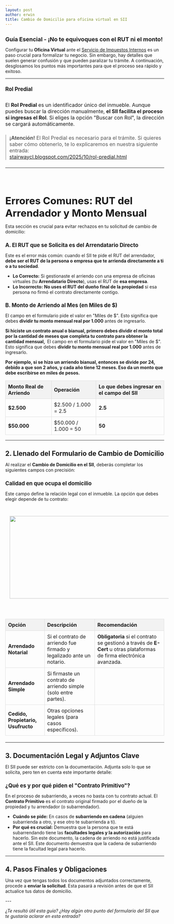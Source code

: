 ```yaml
---
layout: post
author: erwin
title: Cambio de Domicilio para oficina virtual en SII
---
```

<h2 style="margin-bottom: 0.5em; text-align: left;"><span style="font-size: large;">Guía Esencial - ¡No te equivoques con el RUT ni el monto!</span></h2>

<p>Configurar tu <b>Oficina Virtual</b> ante el <a href="https://homer.sii.cl/" target="_blank">Servicio de Impuestos Internos</a> es un paso crucial para formalizar tu negocio. Sin embargo, hay detalles que suelen generar confusión y que pueden paralizar tu trámite. A continuación, desglosamos los puntos más importantes para que el proceso sea rápido y exitoso.</p>

<hr />

<h3 style="font-size: 1.2em; margin-bottom: 0.5em;">Rol Predial</h3><h2 style="margin-bottom: 0.5em;"><span style="font-size: 1.5em;"><p style="font-size: medium; font-weight: 400;">El&nbsp;<b>Rol Predial</b>&nbsp;es un identificador único del inmueble. Aunque puedes buscar la dirección manualmente,&nbsp;<b>el SII facilita el proceso si ingresas el Rol</b>. Si eliges la opción "Buscar con Rol", la dirección se cargará automáticamente.</p><blockquote style="border-left: 3px solid rgb(204, 204, 204); color: #555555; font-size: medium; font-weight: 400; margin: 1.5em 0px; padding-left: 10px;"><p><b>¡Atención!</b>&nbsp;El Rol Predial es necesario para el trámite. Si quieres saber cómo obtenerlo, te lo explicaremos en nuestra siguiente entrada:<br /><a href="https://stairwaycl.blogspot.com/2025/10/rol-predial.html">stairwaycl.blogspot.com/2025/10/rol-predial.html</a></p></blockquote><hr style="font-size: medium; font-weight: 400;" /><br /></span></h2><h2 style="font-size: 1.5em; margin-bottom: 0.5em; text-align: left;"><span style="font-size: 1.5em;">Errores Comunes: RUT del Arrendador y Monto Mensual</span></h2>

<p>Esta sección es crucial para evitar rechazos en tu solicitud de cambio de domicilio:</p>

<h3 style="font-size: 1.2em; margin-bottom: 0.5em;">A. El RUT que se Solicita es del Arrendatario Directo</h3>

<p>Este es el error más común: cuando el SII te pide el RUT del arrendador, <b>debe ser el RUT de la persona o empresa que te arrienda directamente a ti o a tu sociedad</b>.</p>

<ul>
<li><b>Lo Correcto:</b> Si gestionaste el arriendo con una empresa de oficinas virtuales (tu <b>Arrendatario Directo</b>), usas el RUT de <b>esa empresa</b>.</li>
<li><b>Lo Incorrecto:</b> <b>No uses el RUT del dueño final de la propiedad</b> si esa persona no firmó el contrato directamente contigo.</li>
</ul>

<h3 style="font-size: 1.2em; margin-bottom: 0.5em;">B. Monto de Arriendo al Mes (en Miles de $)</h3>

<p>El campo en el formulario pide el valor en "Miles de $". Esto significa que debes <b>dividir tu monto mensual real por 1.000</b> antes de ingresarlo.</p><p><b>Si hiciste un contrato anual o bianual, primero debes dividir el monto total por la cantidad de meses que completa tu contrato para obtener la cantidad mensual,&nbsp;&nbsp;</b>El campo en el formulario pide el valor en "Miles de $". Esto significa que debes&nbsp;<b>dividir tu monto mensual real por 1.000</b>&nbsp;antes de ingresarlo.</p><p><b>Por ejemplo, si se hizo un arriendo bianual, entonces se divide por 24, debido a que son 2 años, y cada año tiene 12 meses. Eso da un monto que debe escribirse en miles de pesos.</b></p>

<table style="border-collapse: collapse; width: 100%;">
  <thead>
    <tr>
      <th style="background-color: #f2f2f2; border: 1px solid rgb(221, 221, 221); padding: 8px; text-align: left;">Monto Real de Arriendo</th>
      <th style="background-color: #f2f2f2; border: 1px solid rgb(221, 221, 221); padding: 8px; text-align: left;">Operación</th>
      <th style="background-color: #f2f2f2; border: 1px solid rgb(221, 221, 221); padding: 8px; text-align: left;">Lo que debes ingresar en el campo del SII</th>
    </tr>
  </thead>
  <tbody>
    <tr>
      <td style="border: 1px solid rgb(221, 221, 221); padding: 8px;"><b>$2.500</b></td>
      <td style="border: 1px solid rgb(221, 221, 221); padding: 8px;">$2.500 / 1.000 = 2.5</td>
      <td style="border: 1px solid rgb(221, 221, 221); padding: 8px;"><b>2.5</b></td>
    </tr>
    <tr>
      <td style="border: 1px solid rgb(221, 221, 221); padding: 8px;"><b>$50.000</b></td>
      <td style="border: 1px solid rgb(221, 221, 221); padding: 8px;">$50.000 / 1.000 = 50</td>
      <td style="border: 1px solid rgb(221, 221, 221); padding: 8px;"><b>50</b></td>
    </tr>
  </tbody>
</table>

<hr />

<h2 style="font-size: 1.5em; margin-bottom: 0.5em;">2. Llenado del Formulario de Cambio de Domicilio</h2>

<p>Al realizar el <b>Cambio de Domicilio en el SII</b>, deberás completar los siguientes campos con precisión:</p>

<h3 style="font-size: 1.2em; margin-bottom: 0.5em;">Calidad en que ocupa el domicilio</h3>

<p>Este campo define la relación legal con el inmueble. La opción que debes elegir depende de tu contrato:</p><p><br /></p><div class="separator" style="clear: both; text-align: center;"><a href="https://blogger.googleusercontent.com/img/b/R29vZ2xl/AVvXsEi42zmuQePJecoUhRdI3obKnFP8rAjJWGTZvpUiK21CL1fZcIj5Jcm_A0WyH6F-edKVOWzs364Rba7gcnsh6jKeMQaQ1VS4Z7BjuQphIydrc8Y1kFcpK8CpSAzGRK4AZAH88kDSisZ_OD7HBHLd6FCsRgqFDGoPs3KiEw3rMf5uWlmwjBiPaMoG0EcVlR-s/s670/Captura%20de%20pantalla%20de%202025-10-06%2023-51-44.png" style="margin-left: 1em; margin-right: 1em;"><img border="0" data-original-height="273" data-original-width="670" height="261" src="https://blogger.googleusercontent.com/img/b/R29vZ2xl/AVvXsEi42zmuQePJecoUhRdI3obKnFP8rAjJWGTZvpUiK21CL1fZcIj5Jcm_A0WyH6F-edKVOWzs364Rba7gcnsh6jKeMQaQ1VS4Z7BjuQphIydrc8Y1kFcpK8CpSAzGRK4AZAH88kDSisZ_OD7HBHLd6FCsRgqFDGoPs3KiEw3rMf5uWlmwjBiPaMoG0EcVlR-s/w640-h261/Captura%20de%20pantalla%20de%202025-10-06%2023-51-44.png" width="640" /></a></div><br /><p><br /></p>

<table style="border-collapse: collapse; width: 100%;">
  <thead>
    <tr>
      <th style="background-color: #f2f2f2; border: 1px solid rgb(221, 221, 221); padding: 8px; text-align: left;">Opción</th>
      <th style="background-color: #f2f2f2; border: 1px solid rgb(221, 221, 221); padding: 8px; text-align: left;">Descripción</th>
      <th style="background-color: #f2f2f2; border: 1px solid rgb(221, 221, 221); padding: 8px; text-align: left;">Recomendación</th>
    </tr>
  </thead>
  <tbody>
    <tr>
      <td style="border: 1px solid rgb(221, 221, 221); padding: 8px;"><b>Arrendado Notarial</b></td>
      <td style="border: 1px solid rgb(221, 221, 221); padding: 8px;">Si el contrato de arriendo fue firmado y legalizado ante un notario.</td>
      <td style="border: 1px solid rgb(221, 221, 221); padding: 8px;"><b>Obligatoria</b> si el contrato se gestionó a través de <b>E-Cert</b> u otras plataformas de firma electrónica avanzada.</td>
    </tr>
    <tr>
      <td style="border: 1px solid rgb(221, 221, 221); padding: 8px;"><b>Arrendado Simple</b></td>
      <td style="border: 1px solid rgb(221, 221, 221); padding: 8px;">Si firmaste un contrato de arriendo simple (solo entre partes).</td>
      <td style="border: 1px solid rgb(221, 221, 221); padding: 8px;"></td>
    </tr>
    <tr>
      <td style="border: 1px solid rgb(221, 221, 221); padding: 8px;"><b>Cedido, Propietario, Usufructo</b></td>
      <td style="border: 1px solid rgb(221, 221, 221); padding: 8px;">Otras opciones legales (para casos específicos).</td>
      <td style="border: 1px solid rgb(221, 221, 221); padding: 8px;"></td>
    </tr>
  </tbody>
</table><blockquote style="border-left: 3px solid rgb(204, 204, 204); color: #555555; margin: 1.5em 0px; padding-left: 10px;">
</blockquote>

<hr />

<h2 style="font-size: 1.5em; margin-bottom: 0.5em;">3. Documentación Legal y Adjuntos Clave</h2>

<p>El SII puede ser estricto con la documentación. Adjunta solo lo que se solicita, pero ten en cuenta este importante detalle:</p>

<h3 style="font-size: 1.2em; margin-bottom: 0.5em;">¿Qué es y por qué piden el "Contrato Primitivo"?</h3>

<p>En el proceso de subarriendo, a veces no basta con tu contrato actual. El <b>Contrato Primitivo</b> es el contrato original firmado por el dueño de la propiedad y tu arrendador (o subarrendador).</p>

<ul>
<li><b>Cuándo se pide:</b> En casos de <b>subarriendo en cadena</b> (alguien subarrienda a otro, y ese otro te subarrienda a ti).</li>
<li><b>Por qué es crucial:</b> Demuestra que la persona que te está subarrendando tiene las <b>facultades legales y la autorización</b> para hacerlo. Sin este documento, la cadena de arriendo no está justificada ante el SII. Este documento demuestra que la cadena de subarriendo tiene la facultad legal para hacerlo.</li>
</ul>

<hr />

<h2 style="font-size: 1.5em; margin-bottom: 0.5em;">4. Pasos Finales y Obligaciones</h2>

<p>Una vez que tengas todos los documentos adjuntados correctamente, procede a <b>enviar la solicitud</b>. Esta pasará a revisión antes de que el SII actualice tus datos de domicilio.</p><ol>
</ol>

<p>---</p>

<p><i>¿Te resultó útil esta guía? ¿Hay algún otro punto del formulario del SII que te gustaría aclarar en esta entrada?</i></p>

